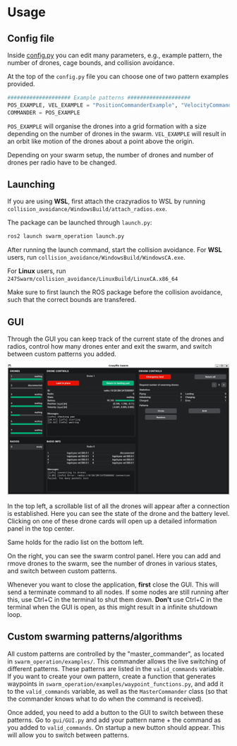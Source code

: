 # Usage

## Config file

Inside [config.py](ros2_ws/src/swarm_operation/swarm_operation/config.py) you can edit many parameters, e.g., example pattern, the number of drones, cage bounds, and collision avoidance.

At the top of the `config.py` file you can choose one of two pattern examples provided.
```python
#################### Example patterns ####################
POS_EXAMPLE, VEL_EXAMPLE = "PositionCommanderExample", "VelocityCommanderExample"
COMMANDER = POS_EXAMPLE
```
`POS_EXAMPLE` will organise the drones into a grid formation with a size depending on the number of drones in the swarm. `VEL_EXAMPLE` will result in an orbit like motion of the drones about a point above the origin.

Depending on your swarm setup, the number of drones and number of drones per radio have to be changed.

## Launching

If you are using **WSL**, first attach the crazyradios to WSL by running `collision_avoidance/WindowsBuild/attach_radios.exe`.


The package can be launched through `launch.py`:
```bash
ros2 launch swarm_operation launch.py
```

After running the launch command, start the collision avoidance. For **WSL** users, run `collision_avoidance/WindowsBuild/WindowsCA.exe`.

For **Linux** users, run `247Swarm/collision_avoidance/LinuxBuild/LinuxCA.x86_64`

Make sure to first launch the ROS package before the collision avoidance, such that the correct bounds are transfered.

## GUI
Through the GUI you can keep track of the current state of the drones and radios, control how many drones enter and exit the swarm, and switch between custom patterns you added.

![Screenshot of the GUI](images/GUI_screenshot.png)

In the top left, a scrollable list of all the drones will appear after a connection is established. Here you can see the state of the drone and the battery level. Clicking on one of these drone cards will open up a detailed information panel in the top center.

Same holds for the radio list on the bottom left.

On the right, you can see the swarm control panel. Here you can add and rmove drones to the swarm, see the number of drones in various states, and switch between custom patterns.

Whenever you want to close the application, **first** close the GUI. This will send a terminate command to all nodes. If some nodes are still running after this, use Ctrl+C in the terminal to shut them down. **Don't** use Ctrl+C in the terminal when the GUI is open, as this might result in a infinite shutdown loop.


## Custom swarming patterns/algorithms
All custom patterns are controlled by the "master_commander", as located in `swarm_operation/examples/`. This commander allows the live switching of different patterns. These patterns are listed in the `valid_commands` variable. If you want to create your own pattern, create a function that generates waypoints in `swarm_operation/examples/waypoint_functions.py`, and add it to the `valid_commands` variable, as well as the `MasterCommander` class (so that the commander knows what to do when the command is received).

Once added, you need to add a button to the GUI to switch between these patterns. Go to `gui/GUI.py` and add your pattern name + the command as you added to `valid_commands`. On startup a new button should appear. This will allow you to switch between patterns.